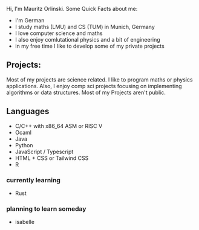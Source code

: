 Hi, I'm Mauritz Orlinski. Some Quick Facts about me:
- I'm German
- I study maths (LMU) and CS (TUM) in Munich, Germany 
- I love computer science and maths
- I also enjoy comlutational physics and a bit of engineering
- in my free time I like to develop some of my private projects 

## Projects:
Most of my projects are science related. I like to program maths or physics applications. Also, I enjoy comp sci projects focusing on implementing algorithms or data structures.
Most of my Projects aren't public. 

## Languages
- C/C++ with x86_64 ASM or RISC V
- Ocaml
- Java
- Python
- JavaScript / Typescript
- HTML + CSS or Tailwind CSS
- R

### currently learning
- Rust

### planning to learn someday
- isabelle

